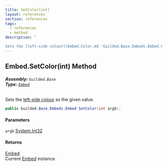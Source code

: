 ```yaml
---
title: SetColor(int)
layout: references
section: references
tags:
  - references
  - method
description: "

Sets the [left-side colour](Embed.Color.md 'Guilded.Base.Embeds.Embed.Color') as the given value."
---
```


## Embed.SetColor(int) Method
###### **Assembly:** `Guilded.Base`<br/>**Type:** [`Embed`](Embed.md 'Guilded.Base.Embeds.Embed')

Sets the [left-side colour](Embed.Color.md 'Guilded.Base.Embeds.Embed.Color') as the given value.

```csharp
public Guilded.Base.Embeds.Embed SetColor(int argb);
```
#### Parameters

<a name='Guilded.Base.Embeds.Embed.SetColor(int).argb'></a>

`argb` [System.Int32](https://docs.microsoft.com/en-us/dotnet/api/System.Int32 'System.Int32')

#### Returns
[Embed](Embed.md 'Guilded.Base.Embeds.Embed')  
Current [Embed](Embed.md 'Guilded.Base.Embeds.Embed') instance